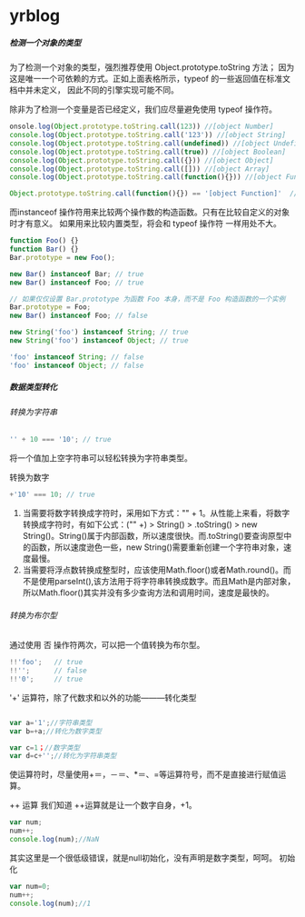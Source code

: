 yrblog
======

##### 检测一个对象的类型

为了检测一个对象的类型，强烈推荐使用 Object.prototype.toString 方法； 因为这是唯一一个可依赖的方式。正如上面表格所示，typeof 的一些返回值在标准文档中并未定义， 因此不同的引擎实现可能不同。

除非为了检测一个变量是否已经定义，我们应尽量避免使用 typeof 操作符。

```js
onsole.log(Object.prototype.toString.call(123)) //[object Number]
console.log(Object.prototype.toString.call('123')) //[object String]
console.log(Object.prototype.toString.call(undefined)) //[object Undefined]
console.log(Object.prototype.toString.call(true)) //[object Boolean]
console.log(Object.prototype.toString.call({})) //[object Object]
console.log(Object.prototype.toString.call([])) //[object Array]
console.log(Object.prototype.toString.call(function(){})) //[object Function]
```

```js
Object.prototype.toString.call(function(){}) == '[object Function]'  //true

```


而instanceof 操作符用来比较两个操作数的构造函数。只有在比较自定义的对象时才有意义。 如果用来比较内置类型，将会和 typeof 操作符 一样用处不大。

```js
function Foo() {}
function Bar() {}
Bar.prototype = new Foo();

new Bar() instanceof Bar; // true
new Bar() instanceof Foo; // true

// 如果仅仅设置 Bar.prototype 为函数 Foo 本身，而不是 Foo 构造函数的一个实例
Bar.prototype = Foo;
new Bar() instanceof Foo; // false

```

```js
new String('foo') instanceof String; // true
new String('foo') instanceof Object; // true

'foo' instanceof String; // false
'foo' instanceof Object; // false

```


##### 数据类型转化

###### 转换为字符串
```js
'' + 10 === '10'; // true
```
将一个值加上空字符串可以轻松转换为字符串类型。

转换为数字
```js
+'10' === 10; // true
```
1. 当需要将数字转换成字符时，采用如下方式："" + 1。从性能上来看，将数字转换成字符时，有如下公式：("" +) > String() > .toString() > new String()。String()属于内部函数，所以速度很快。而.toString()要查询原型中的函数，所以速度逊色一些，new String()需要重新创建一个字符串对象，速度最慢。
2.  当需要将浮点数转换成整型时，应该使用Math.floor()或者Math.round()。而不是使用parseInt(),该方法用于将字符串转换成数字。而且Math是内部对象，所以Math.floor()其实并没有多少查询方法和调用时间，速度是最快的。

###### 转换为布尔型

通过使用 否 操作符两次，可以把一个值转换为布尔型。
```js
!!'foo';   // true
!!'';      // false
!!'0';     // true
```


'+' 运算符，除了代数求和以外的功能———转化类型

```js

var a='1';//字符串类型
var b=+a;//转化为数字类型

var c=1；//数字类型
var d=c+'';//转化为字符串类型

```

使运算符时，尽量使用+＝，－＝、*＝、\=等运算符号，而不是直接进行赋值运算。


++ 运算
我们知道 ++运算就是让一个数字自身，+1。
```js
var num;
num++;
console.log(num);//NaN
```
其实这里是一个很低级错误，就是null初始化，没有声明是数字类型，呵呵。
初始化
```js
var num=0;
num++;
console.log(num);//1
